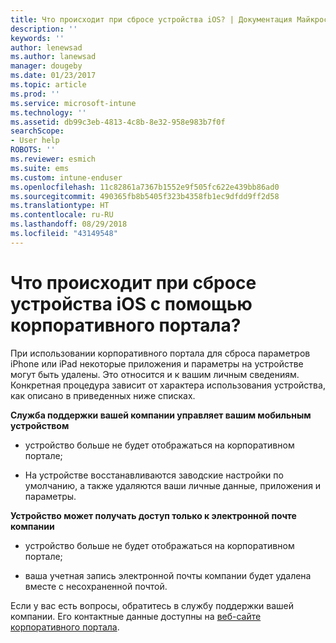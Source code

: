 ```yaml
---
title: Что происходит при сбросе устройства iOS? | Документация Майкрософт
description: ''
keywords: ''
author: lenewsad
ms.author: lanewsad
manager: dougeby
ms.date: 01/23/2017
ms.topic: article
ms.prod: ''
ms.service: microsoft-intune
ms.technology: ''
ms.assetid: db99c3eb-4813-4c8b-8e32-958e983b7f0f
searchScope:
- User help
ROBOTS: ''
ms.reviewer: esmich
ms.suite: ems
ms.custom: intune-enduser
ms.openlocfilehash: 11c82861a7367b1552e9f505fc622e439bb86ad0
ms.sourcegitcommit: 490365fb8b5405f323b4358fb1ec9dfdd9ff2d58
ms.translationtype: HT
ms.contentlocale: ru-RU
ms.lasthandoff: 08/29/2018
ms.locfileid: "43149548"
---
```

# <a name="what-happens-if-you-reset-your-ios-device-using-the-company-portal"></a>Что происходит при сбросе устройства iOS с помощью корпоративного портала?

При использовании корпоративного портала для сброса параметров iPhone или iPad некоторые приложения и параметры на устройстве могут быть удалены. Это относится и к вашим личным сведениям. Конкретная процедура зависит от характера использования устройства, как описано в приведенных ниже списках.

**Служба поддержки вашей компании управляет вашим мобильным устройством**

-   устройство больше не будет отображаться на корпоративном портале;

-   На устройстве восстанавливаются заводские настройки по умолчанию, а также удаляются ваши личные данные, приложения и параметры.

**Устройство может получать доступ только к электронной почте компании**

-   устройство больше не будет отображаться на корпоративном портале;

-   ваша учетная запись электронной почты компании будет удалена вместе с несохраненной почтой.

Если у вас есть вопросы, обратитесь в службу поддержки вашей компании. Его контактные данные доступны на [веб-сайте корпоративного портала](https://go.microsoft.com/fwlink/?linkid=2010980).
